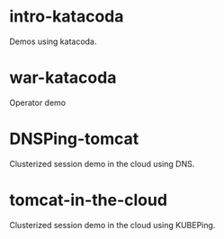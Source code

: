 # intro-katacoda
Demos using katacoda.

# war-katacoda
Operator demo

# DNSPing-tomcat
Clusterized session demo in the cloud using DNS.

# tomcat-in-the-cloud
Clusterized session demo in the cloud using KUBEPing.
